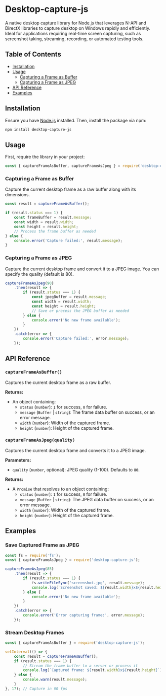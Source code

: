 # Desktop-capture-js

A native desktop capture library for Node.js that leverages N-API and DirectX libraries to capture desktop on Windows rapidly and efficiently. Ideal for applications requiring real-time screen capturing, such as screenshot taking, streaming, recording, or automated testing tools.

## Table of Contents

- [Installation](#installation)
- [Usage](#usage)
  - [Capturing a Frame as Buffer](#capturing-a-frame-as-buffer)
  - [Capturing a Frame as JPEG](#capturing-a-frame-as-jpeg)
- [API Reference](#api-reference)
- [Examples](#examples)

## Installation

Ensure you have [Node.js](https://nodejs.org/) installed. Then, install the package via npm:

~~~bash
npm install desktop-capture-js
~~~

## Usage

First, require the library in your project:

~~~javascript
const { captureFrameAsBuffer, captureFrameAsJpeg } = require('desktop-capture-js');
~~~

### Capturing a Frame as Buffer

Capture the current desktop frame as a raw buffer along with its dimensions.

~~~javascript
const result = captureFrameAsBuffer();

if (result.status === 1) {
    const frameBuffer = result.message;
    const width = result.width;
    const height = result.height;
    // Process the frame buffer as needed
} else {
    console.error('Capture failed:', result.message);
}
~~~

### Capturing a Frame as JPEG

Capture the current desktop frame and convert it to a JPEG image. You can specify the quality (default is 80).

~~~javascript
captureFrameAsJpeg(90)
    .then(result => {
        if (result.status === 1) {
            const jpegBuffer = result.message;
            const width = result.width;
            const height = result.height;
            // Save or process the JPEG buffer as needed
        } else {
            console.error('No new frame available');
        }
    })
    .catch(error => {
        console.error('Capture failed:', error.message);
    });
~~~

## API Reference

### `captureFrameAsBuffer()`

Captures the current desktop frame as a raw buffer.

**Returns:**

- An object containing:
  - `status` (`number`): `1` for success, `0` for failure.
  - `message` (`Buffer` | `string`): The frame data buffer on success, or an error message.
  - `width` (`number`): Width of the captured frame.
  - `height` (`number`): Height of the captured frame.

### `captureFrameAsJpeg(quality)`

Captures the current desktop frame and converts it to a JPEG image.

**Parameters:**

- `quality` (`number`, optional): JPEG quality (1-100). Defaults to `80`.

**Returns:**

- A `Promise` that resolves to an object containing:
  - `status` (`number`): `1` for success, `0` for failure.
  - `message` (`Buffer` | `string`): The JPEG data buffer on success, or an error message.
  - `width` (`number`): Width of the captured frame.
  - `height` (`number`): Height of the captured frame.

## Examples

### Save Captured Frame as JPEG

~~~javascript
const fs = require('fs');
const { captureFrameAsJpeg } = require('desktop-capture-js');

captureFrameAsJpeg(85)
    .then(result => {
        if (result.status === 1) {
            fs.writeFileSync('screenshot.jpg', result.message);
            console.log(`Screenshot saved: ${result.width}x${result.height}`);
        } else {
            console.error('No new frame available');
        }
    })
    .catch(error => {
        console.error('Error capturing frame:', error.message);
    });
~~~

### Stream Desktop Frames

~~~javascript
const { captureFrameAsBuffer } = require('desktop-capture-js');

setInterval(() => {
    const result = captureFrameAsBuffer();
    if (result.status === 1) {
        // Stream the frame buffer to a server or process it
        console.log(`Captured frame: ${result.width}x${result.height}`);
    } else {
        console.warn(result.message);
    }
}, 17); // Capture in 60 fps
~~~
